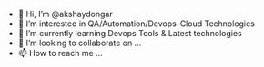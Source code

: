 - 👋 Hi, I’m @akshaydongar
- 👀 I’m interested in QA/Automation/Devops-Cloud Technologies
- 🌱 I’m currently learning Devops Tools & Latest technologies
- 💞️ I’m looking to collaborate on ...
- 📫 How to reach me ...

<!---
akshaydongar/akshaydongar is a ✨ special ✨ repository because its `README.md` (this file) appears on your GitHub profile.
You can click the Preview link to take a look at your changes.
--->
